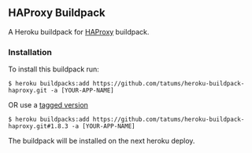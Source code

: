 ## HAProxy Buildpack

A Heroku buildpack for [HAProxy](http://www.haproxy.org/) buildpack.

### Installation

To install this buildpack run:
```
$ heroku buildpacks:add https://github.com/tatums/heroku-buildpack-haproxy.git -a [YOUR-APP-NAME]
```

OR use a [tagged version](https://github.com/tatums/heroku-buildpack-haproxy/releases)

```
$ heroku buildpacks:add https://github.com/tatums/heroku-buildpack-haproxy.git#1.8.3 -a [YOUR-APP-NAME]
```

The buildpack will be installed on the next heroku deploy.
